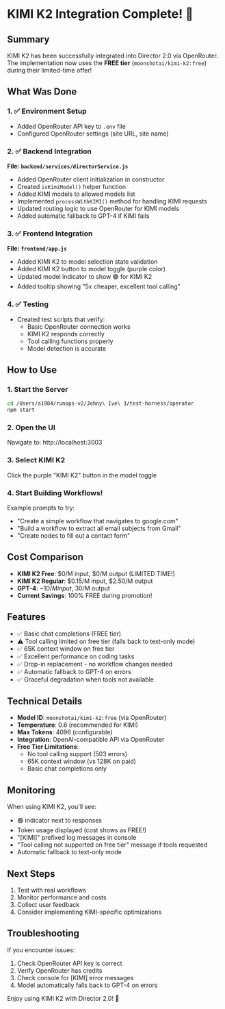 # KIMI K2 Integration Complete! 🎉

## Summary
KIMI K2 has been successfully integrated into Director 2.0 via OpenRouter. The implementation now uses the **FREE tier** (`moonshotai/kimi-k2:free`) during their limited-time offer!

## What Was Done

### 1. ✅ Environment Setup
- Added OpenRouter API key to `.env` file
- Configured OpenRouter settings (site URL, site name)

### 2. ✅ Backend Integration
**File: `backend/services/directorService.js`**
- Added OpenRouter client initialization in constructor
- Created `isKimiModel()` helper function
- Added KIMI models to allowed models list
- Implemented `processWithKIMI()` method for handling KIMI requests
- Updated routing logic to use OpenRouter for KIMI models
- Added automatic fallback to GPT-4 if KIMI fails

### 3. ✅ Frontend Integration
**File: `frontend/app.js`**
- Added KIMI K2 to model selection state validation
- Added KIMI K2 button to model toggle (purple color)
- Updated model indicator to show 🟣 for KIMI K2
- Added tooltip showing "5x cheaper, excellent tool calling"

### 4. ✅ Testing
- Created test scripts that verify:
  - Basic OpenRouter connection works
  - KIMI K2 responds correctly
  - Tool calling functions properly
  - Model detection is accurate

## How to Use

### 1. Start the Server
```bash
cd /Users/a1984/runops-v2/Johny\ Ive\ 3/test-harness/operator
npm start
```

### 2. Open the UI
Navigate to: http://localhost:3003

### 3. Select KIMI K2
Click the purple "KIMI K2" button in the model toggle

### 4. Start Building Workflows!
Example prompts to try:
- "Create a simple workflow that navigates to google.com"
- "Build a workflow to extract all email subjects from Gmail"
- "Create nodes to fill out a contact form"

## Cost Comparison
- **KIMI K2 Free**: $0/M input, $0/M output (LIMITED TIME!)
- **KIMI K2 Regular**: $0.15/M input, $2.50/M output
- **GPT-4**: ~$10/M input, ~$30/M output
- **Current Savings**: 100% FREE during promotion!

## Features
- ✅ Basic chat completions (FREE tier)
- ⚠️ Tool calling limited on free tier (falls back to text-only mode)
- ✅ 65K context window on free tier
- ✅ Excellent performance on coding tasks
- ✅ Drop-in replacement - no workflow changes needed
- ✅ Automatic fallback to GPT-4 on errors
- ✅ Graceful degradation when tools not available

## Technical Details
- **Model ID**: `moonshotai/kimi-k2:free` (via OpenRouter)
- **Temperature**: 0.6 (recommended for KIMI)
- **Max Tokens**: 4096 (configurable)
- **Integration**: OpenAI-compatible API via OpenRouter
- **Free Tier Limitations**: 
  - No tool calling support (503 errors)
  - 65K context window (vs 128K on paid)
  - Basic chat completions only

## Monitoring
When using KIMI K2, you'll see:
- 🟣 indicator next to responses
- Token usage displayed (cost shows as FREE!)
- "[KIMI]" prefixed log messages in console
- "Tool calling not supported on free tier" message if tools requested
- Automatic fallback to text-only mode

## Next Steps
1. Test with real workflows
2. Monitor performance and costs
3. Collect user feedback
4. Consider implementing KIMI-specific optimizations

## Troubleshooting
If you encounter issues:
1. Check OpenRouter API key is correct
2. Verify OpenRouter has credits
3. Check console for [KIMI] error messages
4. Model automatically falls back to GPT-4 on errors

Enjoy using KIMI K2 with Director 2.0! 🚀